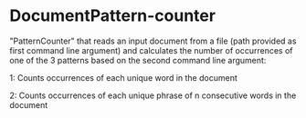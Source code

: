 # DocumentPattern-counter
&quot;PatternCounter&quot; that reads an input document from a file
(path provided as first command line argument) and calculates the number of occurrences of one of the
3 patterns based on the second command line argument:

1: Counts occurrences of each unique word in the document

2: Counts occurrences of each unique phrase of n consecutive words in the document
